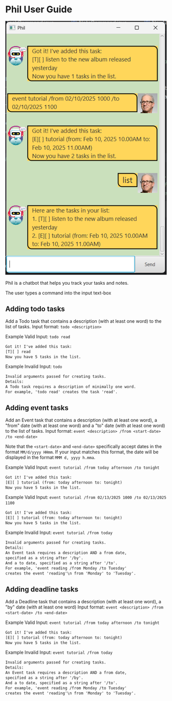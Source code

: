 # Phil User Guide

![Image of Interface](Ui.png)

Phil is a chatbot that helps you track your tasks and notes.

The user types a command into the input text-box

## Adding todo tasks

Add a Todo task that contains a description (with at least one word)
to the list of tasks.
Input format: `todo <description>`

Example Valid Input: `todo read`

```
Got it! I've added this task:
[T][ ] read
Now you have 5 tasks in the list.
```

Example Invalid Input: `todo`

```
Invalid arguments passed for creating tasks.
Details:
A Todo task requires a description of minimally one word.
For example, 'todo read' creates the task 'read'.
```

## Adding event tasks

Add an Event task that contains a description (with at least one word),
a "from" date (with at least one word) and a "to" date (with at least one word)
to the list of tasks.
Input format: `event <description> /from <start-date> /to <end-date>`

Note that the `<start-date>` and `<end-date>` specifically
accept dates in the format `MM/d/yyyy HHmm`. If your input matches this format,
the date will be displayed in the format `MMM d, yyyy h.mma`.

Example Valid Input: `event tutorial /from today afternoon /to tonight`

```
Got it! I've added this task:
[E][ ] tutorial (from: today afternoon to: tonight)
Now you have 5 tasks in the list.
```

Example Valid Input: `event tutorial /from 02/13/2025 1000 /to 02/13/2025 1100`

```
Got it! I've added this task:
[E][ ] tutorial (from: today afternoon to: tonight)
Now you have 5 tasks in the list.
```

Example Invalid Input: `event tutorial /from today`

```
Invalid arguments passed for creating tasks.
Details:
An Event task requires a description AND a from date, 
specified as a string after '/by'.
And a to date, specified as a string after '/to'.
For example, 'event reading /from Monday /to Tuesday' 
creates the event 'reading'\n from 'Monday' to 'Tuesday'.
```

## Adding deadline tasks

Add a Deadline task that contains a description (with at least one word),
a "by" date (with at least one word)
Input format: `event <description> /from <start-date> /to <end-date>`

Example Valid Input: `event tutorial /from today afternoon /to tonight`

```
Got it! I've added this task:
[E][ ] tutorial (from: today afternoon to: tonight)
Now you have 5 tasks in the list.
```

Example Invalid Input: `event tutorial /from today`

```
Invalid arguments passed for creating tasks.
Details:
An Event task requires a description AND a from date, 
specified as a string after '/by'.
And a to date, specified as a string after '/to'.
For example, 'event reading /from Monday /to Tuesday' 
creates the event 'reading'\n from 'Monday' to 'Tuesday'.
```
